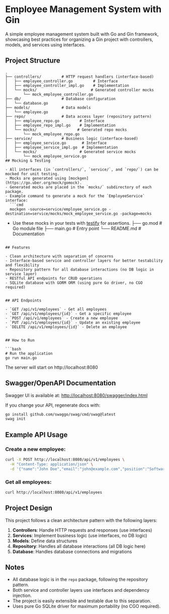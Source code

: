 # Employee Management System with Gin

A simple employee management system built with Go and Gin framework, showcasing best practices for organizing a Gin project with controllers, models, and services using interfaces.

## Project Structure

```
.
├── controllers/         # HTTP request handlers (interface-based)
│   ├── employee_controller.go         # Interface
│   ├── employee_controller_impl.go    # Implementation
│   └── mocks/                        # Generated controller mocks
│       └── mock_employee_controller.go
├── db/                  # Database configuration
│   └── database.go
├── models/              # Data models
│   └── employee.go
├── repo/                # Data access layer (repository pattern)
│   ├── employee_repo.go         # Interface
│   ├── employee_repo_impl.go    # Implementation
│   └── mocks/                  # Generated repo mocks
│       └── mock_employee_repo.go
├── service/             # Business logic (interface-based)
│   ├── employee_service.go       # Interface
│   ├── employee_service_impl.go  # Implementation
│   └── mocks/                   # Generated service mocks
│       └── mock_employee_service.go
## Mocking & Testing

- All interfaces (in `controllers/`, `service/`, and `repo/`) can be mocked for unit testing.
- Mocks are generated using [mockgen](https://go.uber.org/mock/gomock).
- Generated mocks are placed in the `mocks/` subdirectory of each package.
- Example command to generate a mock for the `EmployeeService` interface:
  ```cmd
  mockgen -source=service/employee_service.go -destination=service/mocks/mock_employee_service.go -package=mocks
  ```
- Use these mocks in your tests with [testify](https://github.com/stretchr/testify) for assertions.
├── go.mod               # Go module file
├── main.go              # Entry point
└── README.md            # Documentation
```

## Features

- Clean architecture with separation of concerns
- Interface-based service and controller layers for better testability and flexibility
- Repository pattern for all database interactions (no DB logic in service layer)
- RESTful API endpoints for CRUD operations
- SQLite database with GORM ORM (using pure Go driver, no CGO required)


## API Endpoints

- `GET /api/v1/employees` - Get all employees
- `GET /api/v1/employees/{id}` - Get a specific employee
- `POST /api/v1/employees` - Create a new employee
- `PUT /api/v1/employees/{id}` - Update an existing employee
- `DELETE /api/v1/employees/{id}` - Delete an employee


## How to Run

```bash
# Run the application
go run main.go
```

The server will start on http://localhost:8080

## Swagger/OpenAPI Documentation

Swagger UI is available at: [http://localhost:8080/swagger/index.html](http://localhost:8080/swagger/index.html)

If you change your API, regenerate docs with:
```bash
go install github.com/swaggo/swag/cmd/swag@latest
swag init
```

## Example API Usage

### Create a new employee:
```bash
curl -X POST http://localhost:8080/api/v1/employees \
  -H "Content-Type: application/json" \
  -d '{"name":"John Doe","email":"john@example.com","position":"Software Engineer","salary":75000}'
```

### Get all employees:
```bash
curl http://localhost:8080/api/v1/employees
```

## Project Design

This project follows a clean architecture pattern with the following layers:

1. **Controllers**: Handle HTTP requests and responses (use interfaces)
2. **Services**: Implement business logic (use interfaces, no DB logic)
3. **Models**: Define data structures
4. **Repository**: Handles all database interactions (all DB logic here)
5. **Database**: Handles database connections and migrations

## Notes

- All database logic is in the `repo` package, following the repository pattern.
- Both service and controller layers use interfaces and dependency injection.
- The project is easily extensible and testable due to this separation.
- Uses pure Go SQLite driver for maximum portability (no CGO required).
